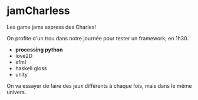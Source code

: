 # jamCharless

Les game jams express des Charles!

On profite d'un trou dans notre journée pour tester un framework, en 1h30.

* __processing python__
* love2D
* sfml
* haskell gloss
* unity

On va essayer de faire des jeux différents à chaque fois, mais dans le même univers.